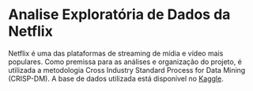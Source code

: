 # Analise Exploratória de Dados da Netflix
Netflix é uma das plataformas de streaming de mídia e vídeo mais populares. Como premissa para as análises e organização do projeto, é utilizada a metodologia Cross Industry Standard Process for Data Mining (CRISP-DM). A base de dados utilizada está disponível no [Kaggle](https://www.kaggle.com/datasets/shivamb/netflix-shows).
